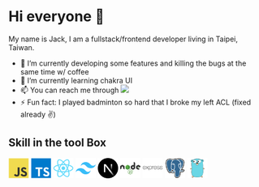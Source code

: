 # Hi everyone :wave:
My name is Jack, I am a fullstack/frontend developer living in Taipei, Taiwan.

- 🔭 I’m currently developing some features and killing the bugs at the same time w/ coffee
- 🌱 I’m currently learning chakra UI
- 📫 You can reach me through  <a href="https://www.linkedin.com/in/hu-cheng-lee/" target="_blank" rel="noopener noreferrer"><img src='https://img.shields.io/badge/Linkedin-282C34?logo=linkedin&logoColor=306ea8'></a>
- ⚡ Fun fact: I played badminton so hard that I broke my left ACL (fixed already ✌️)

## Skill in the tool Box
<p><img src="https://raw.githubusercontent.com/devicons/devicon/master/icons/javascript/javascript-original.svg" alt="javascript" width="40" height="40"/>
<img src="https://raw.githubusercontent.com/devicons/devicon/master/icons/typescript/typescript-plain.svg" alt="typescript" width="40" height="40"/>
<img src="https://raw.githubusercontent.com/devicons/devicon/master/icons/react/react-original.svg" alt="react" width="40" height="40"/>
<img src="https://raw.githubusercontent.com/devicons/devicon/master/icons/tailwindcss/tailwindcss-original.svg" alt="tailwind" width="40" height="40"/>
<img src="https://raw.githubusercontent.com/devicons/devicon/master/icons/nextjs/nextjs-original.svg" alt="nextjs" width="40" height="40"/>
<img src="https://raw.githubusercontent.com/devicons/devicon/master/icons/nodejs/nodejs-original-wordmark.svg" alt="nodejs" width="40" height="40"/>
<img src="https://raw.githubusercontent.com/devicons/devicon/master/icons/express/express-original-wordmark.svg" alt="express" width="40" height="40"/>
<img src="https://raw.githubusercontent.com/devicons/devicon/master/icons/postgresql/postgresql-original.svg" alt="postgresql" width="40" height="40"/>
<img src="https://raw.githubusercontent.com/devicons/devicon/master/icons/go/go-original.svg" alt="golang" width="40" height="40"/>
</p>

